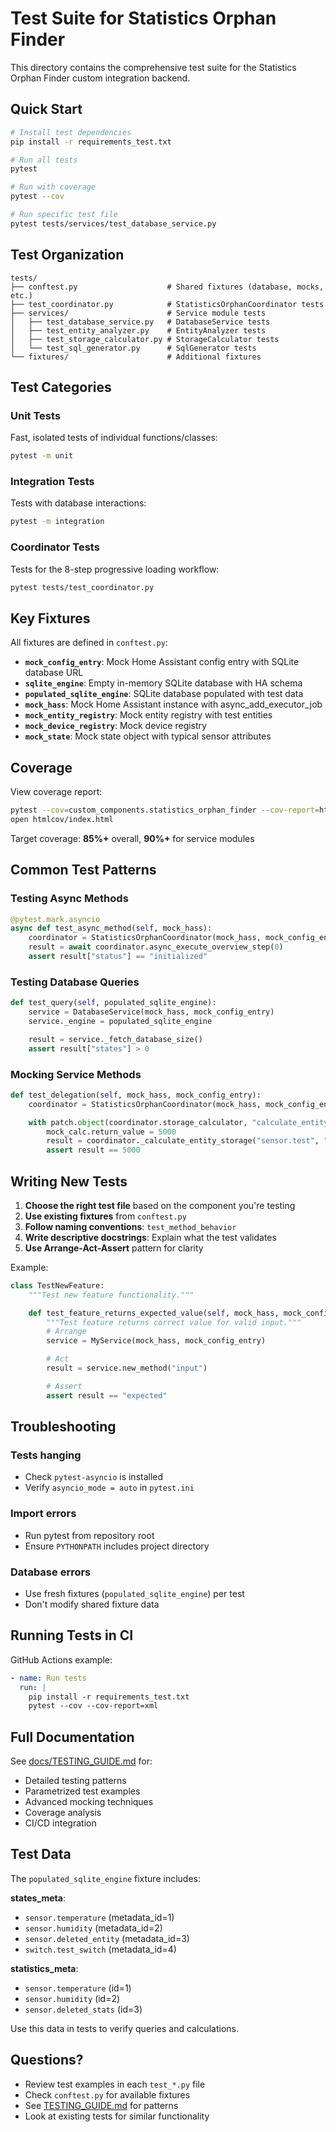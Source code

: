# Test Suite for Statistics Orphan Finder

This directory contains the comprehensive test suite for the Statistics Orphan Finder custom integration backend.

## Quick Start

```bash
# Install test dependencies
pip install -r requirements_test.txt

# Run all tests
pytest

# Run with coverage
pytest --cov

# Run specific test file
pytest tests/services/test_database_service.py
```

## Test Organization

```
tests/
├── conftest.py                    # Shared fixtures (database, mocks, etc.)
├── test_coordinator.py            # StatisticsOrphanCoordinator tests
├── services/                      # Service module tests
│   ├── test_database_service.py   # DatabaseService tests
│   ├── test_entity_analyzer.py    # EntityAnalyzer tests
│   ├── test_storage_calculator.py # StorageCalculator tests
│   └── test_sql_generator.py      # SqlGenerator tests
└── fixtures/                      # Additional fixtures
```

## Test Categories

### Unit Tests
Fast, isolated tests of individual functions/classes:
```bash
pytest -m unit
```

### Integration Tests
Tests with database interactions:
```bash
pytest -m integration
```

### Coordinator Tests
Tests for the 8-step progressive loading workflow:
```bash
pytest tests/test_coordinator.py
```

## Key Fixtures

All fixtures are defined in `conftest.py`:

- **`mock_config_entry`**: Mock Home Assistant config entry with SQLite database URL
- **`sqlite_engine`**: Empty in-memory SQLite database with HA schema
- **`populated_sqlite_engine`**: SQLite database populated with test data
- **`mock_hass`**: Mock Home Assistant instance with async_add_executor_job
- **`mock_entity_registry`**: Mock entity registry with test entities
- **`mock_device_registry`**: Mock device registry
- **`mock_state`**: Mock state object with typical sensor attributes

## Coverage

View coverage report:
```bash
pytest --cov=custom_components.statistics_orphan_finder --cov-report=html
open htmlcov/index.html
```

Target coverage: **85%+** overall, **90%+** for service modules

## Common Test Patterns

### Testing Async Methods
```python
@pytest.mark.asyncio
async def test_async_method(self, mock_hass):
    coordinator = StatisticsOrphanCoordinator(mock_hass, mock_config_entry)
    result = await coordinator.async_execute_overview_step(0)
    assert result["status"] == "initialized"
```

### Testing Database Queries
```python
def test_query(self, populated_sqlite_engine):
    service = DatabaseService(mock_hass, mock_config_entry)
    service._engine = populated_sqlite_engine

    result = service._fetch_database_size()
    assert result["states"] > 0
```

### Mocking Service Methods
```python
def test_delegation(self, mock_hass, mock_config_entry):
    coordinator = StatisticsOrphanCoordinator(mock_hass, mock_config_entry)

    with patch.object(coordinator.storage_calculator, "calculate_entity_storage") as mock_calc:
        mock_calc.return_value = 5000
        result = coordinator._calculate_entity_storage("sensor.test", "States", True, False)
        assert result == 5000
```

## Writing New Tests

1. **Choose the right test file** based on the component you're testing
2. **Use existing fixtures** from `conftest.py`
3. **Follow naming conventions**: `test_method_behavior`
4. **Write descriptive docstrings**: Explain what the test validates
5. **Use Arrange-Act-Assert** pattern for clarity

Example:
```python
class TestNewFeature:
    """Test new feature functionality."""

    def test_feature_returns_expected_value(self, mock_hass, mock_config_entry):
        """Test feature returns correct value for valid input."""
        # Arrange
        service = MyService(mock_hass, mock_config_entry)

        # Act
        result = service.new_method("input")

        # Assert
        assert result == "expected"
```

## Troubleshooting

### Tests hanging
- Check `pytest-asyncio` is installed
- Verify `asyncio_mode = auto` in `pytest.ini`

### Import errors
- Run pytest from repository root
- Ensure `PYTHONPATH` includes project directory

### Database errors
- Use fresh fixtures (`populated_sqlite_engine`) per test
- Don't modify shared fixture data

## Running Tests in CI

GitHub Actions example:
```yaml
- name: Run tests
  run: |
    pip install -r requirements_test.txt
    pytest --cov --cov-report=xml
```

## Full Documentation

See [docs/TESTING_GUIDE.md](../docs/TESTING_GUIDE.md) for:
- Detailed testing patterns
- Parametrized test examples
- Advanced mocking techniques
- Coverage analysis
- CI/CD integration

## Test Data

The `populated_sqlite_engine` fixture includes:

**states_meta**:
- `sensor.temperature` (metadata_id=1)
- `sensor.humidity` (metadata_id=2)
- `sensor.deleted_entity` (metadata_id=3)
- `switch.test_switch` (metadata_id=4)

**statistics_meta**:
- `sensor.temperature` (id=1)
- `sensor.humidity` (id=2)
- `sensor.deleted_stats` (id=3)

Use this data in tests to verify queries and calculations.

## Questions?

- Review test examples in each `test_*.py` file
- Check `conftest.py` for available fixtures
- See [TESTING_GUIDE.md](../docs/TESTING_GUIDE.md) for patterns
- Look at existing tests for similar functionality
